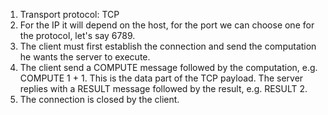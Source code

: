 1. Transport protocol: TCP
2. For the IP it will depend on the host, for the port we can choose one for the protocol, let's say 6789.
3. The client must first establish the connection and send the computation he wants the server to execute.
4. The client send a COMPUTE message followed by the computation, e.g. COMPUTE 1 + 1. This is the data part of the TCP payload. The server replies with a RESULT message followed by the result, e.g. RESULT 2.
5. The connection is closed by the client.